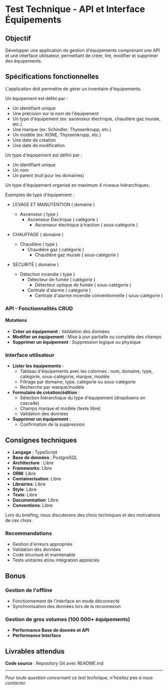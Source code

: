 # Test Technique - API et Interface Équipements

## Objectif

Développer une application de gestion d'équipements comprenant une API et une interface utilisateur, permettant de créer, lire, modifier et supprimer des équipements.

## Spécifications fonctionnelles

L'application doit permettre de gérer un inventaire d'équipements.

Un équipement est défini par :

- Un identifiant unique
- Une précision sur le nom de l'équipement
- Un type d'équipement (ex: ascenseur électrique, chaudière gaz murale, etc.)
- Une marque (ex: Schindler, Thyssenkrupp, etc.)
- Un modèle (ex: KONE, Thyssenkrupp, etc.)
- Une date de création
- Une date de modification

Un type d'équipement est défini par :

- Un identifiant unique
- Un nom
- Un parent (null pour les domaines)

Un type d'équipement organisé en maximum 4 niveaux hiérarchiques.

Exemples de type d'équipement :

- LEVAGE ET MANUTENTION ( domaine )

  - Ascenseur ( type )
    - Ascenseur Électrique ( catégorie )
      - Ascenseur électrique à traction ( sous-catégorie )

- CHAUFFAGE ( domaine )

  - Chaudière ( type )
    - Chaudière gaz ( catégorie )
      - Chaudière gaz murale ( sous-catégorie )

- SÉCURITÉ ( domaine )
  - Détection incendie ( type )
    - Détecteur de fumée ( catégorie )
      - Détecteur optique de fumée ( sous-catégorie )
    - Centrale d'alarme ( catégorie )
      - Centrale d'alarme incendie conventionnelle ( sous-catégorie )

### API - Fonctionnalités CRUD

#### Mutations

- **Créer un équipement** : Validation des données
- **Modifier un équipement** : Mise à jour partielle ou complète des champs
- **Supprimer un équipement** : Suppression logique ou physique

### Interface utilisateur

- **Lister les équipements** :
  - Tableau d'équipements avec les colonnes : nom, domaine, type, catégorie, sous-catégorie, marque, modèle
  - Filtrage par domaine, type, catégorie ou sous-catégorie
  - Recherche par marque/modèle
- **Formulaire de création/édition** :
  - Sélection hiérarchique du type d'équipement (dropdowns en cascade)
  - Champs marque et modèle (texte libre)
  - Validation des données
- **Supprimer un équipement** :
  - Confirmation de la suppression

## Consignes techniques

- **Langage** : TypeScript
- **Base de données** : PostgreSQL
- **Architecture** : Libre
- **Frameworks**: Libre
- **ORM**: Libre
- **Containerisation**: Libre
- **Librairies**: Libre
- **Style**: Libre
- **Tests**: Libre
- **Documentation**: Libre
- **Conventions**: Libre

Lors du briefing, nous discuterons des choix techniques et des motivations de ces choix.

### Recommandations

- Gestion d'erreurs appropriée
- Validation des données
- Code structuré et maintenable
- Tests unitaires et/ou intégration appréciés

## Bonus

### Gestion de l'offline

- Fonctionnement de l'interface en mode déconnecté
- Synchronisation des données lors de la reconnexion

### Gestion de gros volumes (100 000+ équipements)

- **Performance Base de donnée et API**
- **Performance Interface**

## Livrables attendus

**Code source** : Repository Git avec README.md

---

_Pour toute question concernant ce test technique, n'hésitez pas à nous contacter._
